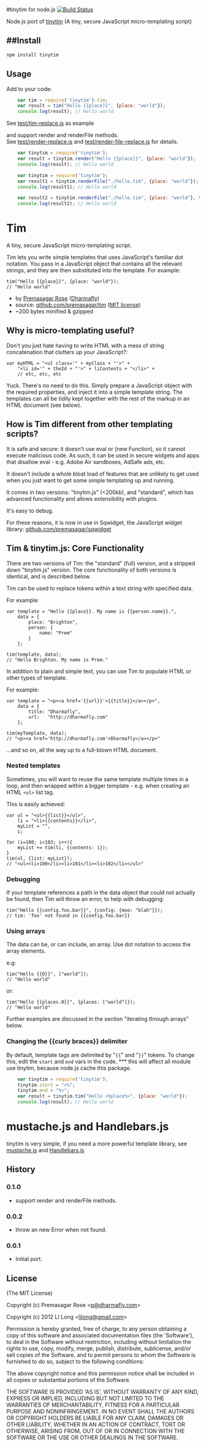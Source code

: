 #tinytim for node.js  [![Build Status](https://secure.travis-ci.org/baryon/node-tinytim.png)](http://travis-ci.org/baryon/node-tinytim)

Node.js port of [tinytim](https://github.com/premasagar/tim/) (A tiny, secure JavaScript micro-templating script)


##Install
-----
```javascript
npm install tinytim
```

Usage
-----
Add to your code:

```javascript
	var tim = require('tinytim').tim;
	var result = tim("Hello {{place}}", {place: "world"});
	console.log(result); // Hello world
```

See [test/tim-replace.js](https://github.com/baryon/node-tinytim/blob/master/test/tim-replace.js) as example

and support render and renderFile methods.  
See [test/render-replace.js](https://github.com/baryon/node-tinytim/blob/master/test/render-replace.js) and [test/render-file-replace.js](https://github.com/baryon/node-tinytim/blob/master/test/render-file-replace.js)  for details.

```javascript
	var tinytim = require('tinytim');
	var result = tinytim.render("Hello {{place}}", {place: "world"});
	console.log(result); // Hello world
```

```javascript
	var tinytim = require('tinytim');
	var result1 = tinytim.renderFile("./hello.tim", {place: "world"}); 
	console.log(result1); // Hello world

	var result2 = tinytim.renderFile("./hello.tim", {place: "world"}, true); //use cache to render 
	console.log(result2); // Hello world
```


# Tim

A tiny, secure JavaScript micro-templating script.

Tim lets you write simple templates that uses JavaScript's familiar dot notation. You pass in a JavaScript object that contains all the relevant strings, and they are then substituted into the template. For example:

    tim("Hello {{place}}", {place: "world"});
    // "Hello world"

* by [Premasagar Rose](http://premasagar.com) 
    ([Dharmafly](http://dharmafly.com))
* source: [github.com/premasagar/tim](http://github.com/premasagar/tim) ([MIT license](http://opensource.org/licenses/mit-license.php))
* ~200 bytes minified & gzipped


## Why is micro-templating useful?
Don't you just hate having to write HTML with a mess of string concatenation that clutters up your JavaScript?:

    var myHTML = "<ul class='" + myClass + "'>" +
        "<li id='" + theId + "'>" + liContents + "</li>" +
        // etc, etc, etc
        
Yuck. There's no need to do this. Simply prepare a JavaScript object with the required properties, and inject it into a simple template string. The templates can all be tidily kept together with the rest of the markup in an HTML document (see below).


## How is Tim different from other templating scripts?
It is safe and secure: it doesn't use eval or (new Function), so it cannot execute malicious code. As such, it can be used in secure widgets and apps that disallow eval - e.g. Adobe Air sandboxes, AdSafe ads, etc.

It doesn't include a whole bloat load of features that are unlikely to get used when you just want to get some simple templating up and running.

It comes in two versions: "tinytim.js" (<200kb), and "standard", which has advanced functionality and allows extensibility with plugins.

It's easy to debug.

For these reasons, it is now in use in Sqwidget, the JavaScript widget library: [github.com/premasagar/sqwidget](http://github.com/premasagar/sqwidget)


## Tim & tinytim.js: Core Functionality
There are two versions of Tim: the "standard" (full) version, and a stripped down "tinytim.js" version.  The core functionality of both versions is identical, and is described below.  


Tim can be used to replace tokens within a text string with specified data.

For example: 

    var template = "Hello {{place}}. My name is {{person.name}}.",
        data = {
            place: "Brighton",
            person: {
                name: "Prem"
            }
        };
        
    tim(template, data);
    // "Hello Brighton. My name is Prem."


In addition to plain and simple text, you can use Tim to populate HTML or other types of template.

For example:

    var template = "<p><a href='{{url}}'>{{title}}</a></p>",
        data = {
            title: "Dharmafly",
            url:   "http://dharmafly.com"
        };
        
    tim(myTemplate, data);
    // "<p><a href='http://dharmafly.com'>Dharmafly</a></p>"
    
...and so on, all the way up to a full-blown HTML document.


### Nested templates
Sometimes, you will want to reuse the same template multiple times in a loop, and then wrapped within a bigger template - e.g. when creating an HTML `<ul>` list tag.

This is easily achieved:

    var ul = "<ul>{{list}}</ul>",
        li = "<li>{{contents}}</li>",
        myList = "",
        i;
        
    for (i=100; i<103; i++){
        myList += tim(li, {contents: i});
    }
    tim(ul, {list: myList});
    // "<ul><li>100</li><li>101</li><li>102</li></ul>"
        

### Debugging
If your template references a path in the data object that could not actually be found, then Tim will throw an error, to help with debugging:

    tim("Hello {{config.foo.bar}}", {config: {moo: "blah"}});
    // tim: 'foo' not found in {{config.foo.bar}}


### Using arrays
The data can be, or can include, an array. Use dot notation to access the array elements.

e.g:

    tim("Hello {{0}}", ["world"]);
    // "Hello world"
    
or:

    tim("Hello {{places.0}}", {places: ["world"]});
    // "Hello world"
    
Further examples are discussed in the section "iterating through arrays" below.


### Changing the {{curly braces}} delimiter
By default, template tags are delimited by "`{{`" and "`}}`" tokens.
To change this, edit the `start` and `end` vars in the code.
*** this will affect all module use tinytim, because node.js cache this package.

```javascript
	var tinytim = require('tinytim');
	tinytim.start = "<%";
	tinytim.end = "%>";
	var result = tinytim.tim("Hello <%place%>", {place: "world"});
	console.log(result); // Hello world
```

# mustache.js and Handlebars.js
tinytim is very simple, if you need a more powerful template library, see [mustache.js](http://mustache.github.com/) and [Handlebars.js](https://github.com/wycats/handlebars.js/)


## History

### 0.1.0

* support render and renderFile methods.  

### 0.0.2

* throw an new Error when not found.  

### 0.0.1

* Initial port.  

## License 

(The MIT License)

Copyright (c) Premasagar Rose  &lt;p@dharmafly.com&gt;

Copyright (c) 2012 LI Long  &lt;lilong@gmail.com&gt;

Permission is hereby granted, free of charge, to any person obtaining
a copy of this software and associated documentation files (the
'Software'), to deal in the Software without restriction, including
without limitation the rights to use, copy, modify, merge, publish,
distribute, sublicense, and/or sell copies of the Software, and to
permit persons to whom the Software is furnished to do so, subject to
the following conditions:

The above copyright notice and this permission notice shall be
included in all copies or substantial portions of the Software.

THE SOFTWARE IS PROVIDED 'AS IS', WITHOUT WARRANTY OF ANY KIND,
EXPRESS OR IMPLIED, INCLUDING BUT NOT LIMITED TO THE WARRANTIES OF
MERCHANTABILITY, FITNESS FOR A PARTICULAR PURPOSE AND NONINFRINGEMENT.
IN NO EVENT SHALL THE AUTHORS OR COPYRIGHT HOLDERS BE LIABLE FOR ANY
CLAIM, DAMAGES OR OTHER LIABILITY, WHETHER IN AN ACTION OF CONTRACT,
TORT OR OTHERWISE, ARISING FROM, OUT OF OR IN CONNECTION WITH THE
SOFTWARE OR THE USE OR OTHER DEALINGS IN THE SOFTWARE.